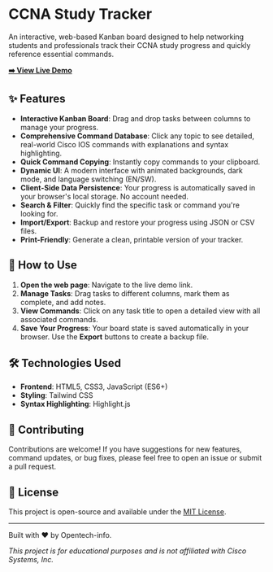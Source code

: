 # CCNA Study Tracker

An interactive, web-based Kanban board designed to help networking students and professionals track their CCNA study progress and quickly reference essential commands.

[](https://your-live-demo-link.com)

**[➡️ View Live Demo](https://your-live-demo-link.com)**

## ✨ Features

-   **Interactive Kanban Board**: Drag and drop tasks between columns to manage your progress.
-   **Comprehensive Command Database**: Click any topic to see detailed, real-world Cisco IOS commands with explanations and syntax highlighting.
-   **Quick Command Copying**: Instantly copy commands to your clipboard.
-   **Dynamic UI**: A modern interface with animated backgrounds, dark mode, and language switching (EN/SW).
-   **Client-Side Data Persistence**: Your progress is automatically saved in your browser's local storage. No account needed.
-   **Search & Filter**: Quickly find the specific task or command you're looking for.
-   **Import/Export**: Backup and restore your progress using JSON or CSV files.
-   **Print-Friendly**: Generate a clean, printable version of your tracker.

## 🚀 How to Use

1.  **Open the web page**: Navigate to the live demo link.
2.  **Manage Tasks**: Drag tasks to different columns, mark them as complete, and add notes.
3.  **View Commands**: Click on any task title to open a detailed view with all associated commands.
4.  **Save Your Progress**: Your board state is saved automatically in your browser. Use the **Export** buttons to create a backup file.

## 🛠️ Technologies Used

-   **Frontend**: HTML5, CSS3, JavaScript (ES6+)
-   **Styling**: Tailwind CSS
-   **Syntax Highlighting**: Highlight.js

## 🤝 Contributing

Contributions are welcome! If you have suggestions for new features, command updates, or bug fixes, please feel free to open an issue or submit a pull request.

## 📄 License

This project is open-source and available under the [MIT License](LICENSE).

---

Built with ❤️ by Opentech-info.

*This project is for educational purposes and is not affiliated with Cisco Systems, Inc.*